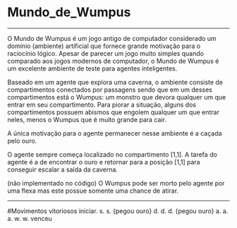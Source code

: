 # Mundo_de_Wumpus

-------------------------------------

O Mundo de Wumpus é um  jogo antigo de computador considerado um domínio (ambiente) artificial que fornece grande motivação para o raciocínio lógico. 
Apesar de parecer um jogo muito simples quando comparado aos jogos modernos de computador, o Mundo de Wumpus é um excelente ambiente de teste para agentes inteligentes.

Baseado em um agente que explora uma caverna, o ambiente consiste de compartimentos conectados por passagens sendo que em um desses compartimentos está o Wumpus: um monstro que devora qualquer um que entrar em seu compartimento. Para piorar a situação, alguns dos compartimentos possuem abismos que engolem qualquer um que entrar neles, menos o Wumpus que é muito grande para cair.

A única motivação para o agente permanecer nesse ambiente é a caçada pelo ouro. 

O agente sempre começa localizado no compartimento [1,1]. 
A tarefa do agente é a de encontrar o ouro e retornar para a posição [1,1] para conseguir escalar a saída da caverna.

(não implementado no código)
O Wumpus pode ser morto pelo agente por uma flexa mas este possue somente uma chance de atirar.

-------------------------------------

#Movimentos vitoriosos
iniciar.
s.
s.
{pegou ouro}
d.
d.
d.
{pegou ouro}
a.
a.
a.
w.
w.
venceu
